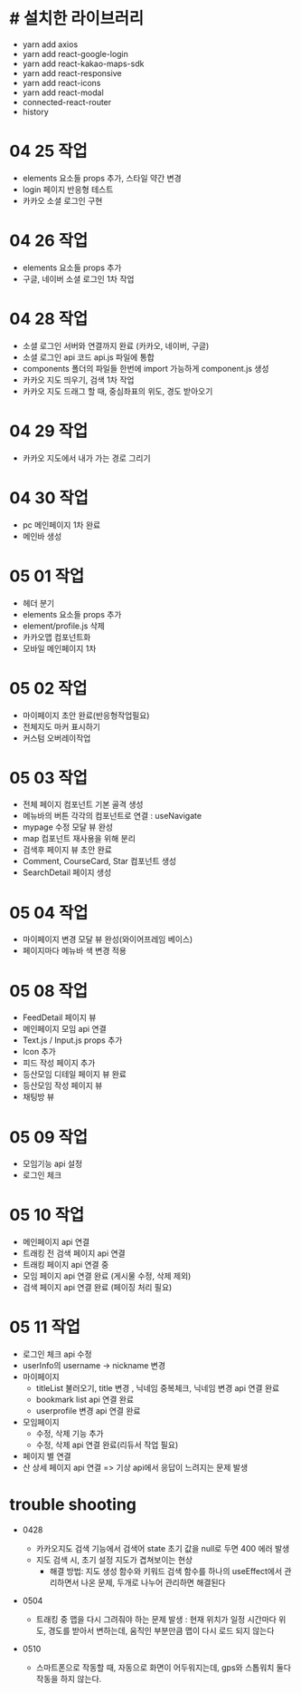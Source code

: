 # # 설치한 라이브러리

- yarn add axios
- yarn add react-google-login
- yarn add react-kakao-maps-sdk
- yarn add react-responsive
- yarn add react-icons
- yarn add react-modal
- connected-react-router
- history

# 04 25 작업

- elements 요소들 props 추가, 스타일 약간 변경
- login 페이지 반응형 테스트
- 카카오 소셜 로그인 구현

# 04 26 작업

- elements 요소들 props 추가
- 구글, 네이버 소셜 로그인 1차 작업

# 04 28 작업

- 소셜 로그인 서버와 연결까지 완료 (카카오, 네이버, 구글)
- 소셜 로그인 api 코드 api.js 파일에 통합
- components 폴더의 파일들 한번에 import 가능하게 component.js 생성
- 카카오 지도 띄우기, 검색 1차 작업
- 카카오 지도 드래그 할 때, 중심좌표의 위도, 경도 받아오기

# 04 29 작업

- 카카오 지도에서 내가 가는 경로 그리기

# 04 30 작업

- pc 메인페이지 1차 완료
- 메인바 생성

# 05 01 작업

- 헤더 분기
- elements 요소들 props 추가
- element/profile.js 삭제
- 카카오맵 컴포넌트화
- 모바일 메인페이지 1차

# 05 02 작업

- 마이페이지 초안 완료(반응형작업필요)
- 전체지도 마커 표시하기
- 커스텀 오버레이작업

# 05 03 작업

- 전체 페이지 컴포넌트 기본 골격 생성
- 메뉴바의 버튼 각각의 컴포넌트로 연결 : useNavigate
- mypage 수정 모달 뷰 완성
- map 컴포넌트 재사용을 위해 분리
- 검색후 페이지 뷰 초안 완료
- Comment, CourseCard, Star 컴포넌트 생성
- SearchDetail 페이지 생성

# 05 04 작업

- 마이페이지 변경 모달 뷰 완성(와이어프레임 베이스)
- 페이지마다 메뉴바 색 변경 적용

# 05 08 작업

- FeedDetail 페이지 뷰
- 메인페이지 모임 api 연결
- Text.js / Input.js props 추가
- Icon 추가
- 피드 작성 페이지 추가
- 등산모임 디테일 페이지 뷰 완료
- 등산모임 작성 페이지 뷰
- 채팅방 뷰

# 05 09 작업

- 모임기능 api 설정
- 로그인 체크

# 05 10 작업

- 메인페이지 api 연결
- 트래킹 전 검색 페이지 api 연결
- 트래킹 페이지 api 연결 중
- 모임 페이지 api 연결 완료 (게시물 수정, 삭제 제외)
- 검색 페이지 api 연결 완료 (페이징 처리 필요)

# 05 11 작업

- 로그인 체크 api 수정
- userInfo의 username -> nickname 변경
- 마이페이지 
    - titleList 불러오기, title 변경 , 닉네임 중복체크, 닉네임 변경 api 연결 완료
    - bookmark list api 연결 완료
    - userprofile 변경 api 연결 완료
- 모임페이지
    - 수정, 삭제 기능 추가
    - 수정, 삭제 api 연결 완료(리듀서 작업 필요) 
- 페이지 별 연결
- 산 상세 페이지 api 연결 => 기상 api에서 응답이 느려지는 문제 발생


# trouble shooting

- 0428

  - 카카오지도 검색 기능에서 검색어 state 초기 값을 null로 두면 400 에러 발생
  - 지도 검색 시, 초기 설정 지도가 겹쳐보이는 현상
    - 해결 방법: 지도 생성 함수와 키워드 검색 함수를 하나의 useEffect에서 관리하면서 나온 문제, 두개로 나누어 관리하면 해결된다

- 0504

  - 트래킹 중 맵을 다시 그려줘야 하는 문제 발생 : 현재 위치가 일정 시간마다 위도, 경도를 받아서 변하는데, 움직인 부분만큼 맵이 다시 로드 되지 않는다

- 0510
  - 스마트폰으로 작동할 때, 자동으로 화면이 어두워지는데, gps와 스톱워치 둘다 작동을 하지 않는다.
